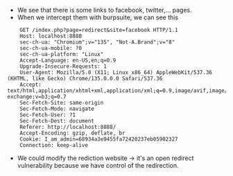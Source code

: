 - We see that there is some links to facebook, twitter,... pages.
- When we intercept them with burpsuite, we can see this 

```
    GET /index.php?page=redirect&site=facebook HTTP/1.1
    Host: localhost:8888
    sec-ch-ua: "Chromium";v="135", "Not-A.Brand";v="8"
    sec-ch-ua-mobile: ?0
    sec-ch-ua-platform: "Linux"
    Accept-Language: en-US,en;q=0.9
    Upgrade-Insecure-Requests: 1
    User-Agent: Mozilla/5.0 (X11; Linux x86_64) AppleWebKit/537.36 (KHTML, like Gecko) Chrome/135.0.0.0 Safari/537.36
    Accept: text/html,application/xhtml+xml,application/xml;q=0.9,image/avif,image/webp,image/apng,*/*;q=0.8,application/signed-exchange;v=b3;q=0.7
    Sec-Fetch-Site: same-origin
    Sec-Fetch-Mode: navigate
    Sec-Fetch-User: ?1
    Sec-Fetch-Dest: document
    Referer: http://localhost:8888/
    Accept-Encoding: gzip, deflate, br
    Cookie: I_am_admin=68934a3e9455fa72420237eb05902327
    Connection: keep-alive
```

- We could modify the rediction website -> it's an open redirect vulnerability because we have control of the redirection.